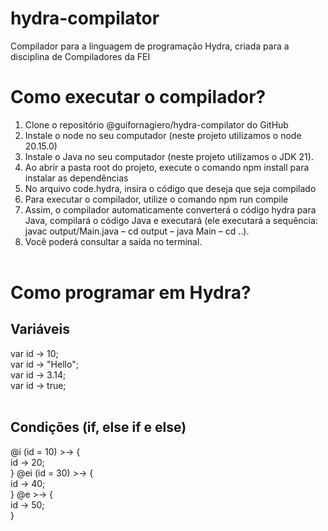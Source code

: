 # hydra-compilator
Compilador para a linguagem de programação Hydra, criada para a disciplina de Compiladores da FEI

# Como executar o compilador?
1.	Clone o repositório @guifornagiero/hydra-compilator do GitHub <br>
2.	Instale o node no seu computador (neste projeto utilizamos o node 20.15.0) <br>
3.	Instale o Java no seu computador (neste projeto utilizamos o JDK 21). <br>
4.	Ao abrir a pasta root do projeto, execute o comando npm install para instalar as dependências <br>
5.	No arquivo code.hydra, insira o código que deseja que seja compilado <br>
6.	Para executar o compilador, utilize o comando npm run compile <br>
7.	Assim, o compilador automaticamente converterá o código hydra para Java, compilará o código Java e executará (ele executará a sequência: javac output/Main.java – cd output – java Main – cd ..). <br>
8.	Você poderá consultar a saída no terminal. <br><br>

# Como programar em Hydra?
## Variáveis
var <int> id -> 10;<br>
var <string> id -> "Hello";<br>
var <dec> id -> 3.14;<br>
var <bool> id -> true;<br><br>

## Condições (if, else if e else)
@i (id = 10) >-> {<br>
  id -> 20;<br>
} @ei (id = 30) >-> {<br>
  id -> 40;<br>
} @e >-> {<br>
  id -> 50;<br>
}<br><br>
